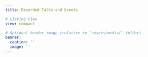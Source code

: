 ```yaml
---
title: Recorded Talks and Events

# Listing view
view: compact

# Optional header image (relative to `assets/media/` folder).
banner:
  caption: ''
  image: ''
---
```

